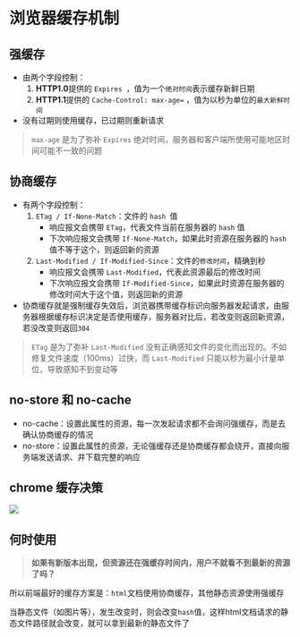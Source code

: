 # 浏览器缓存机制

## 强缓存

- 由两个字段控制：
  1. **HTTP1.0**提供的 `Expires `，值为⼀个`绝对时间`表示缓存新鲜⽇期 
  2. **HTTP1.1**提供的 `Cache-Control: max-age=` ，值为以秒为单位的`最大新鲜时间`
- 没有过期则使用缓存，已过期则重新请求

> `max-age` 是为了弥补 `Expires` 绝对时间，服务器和客户端所使用可能地区时间可能不一致的问题

## 协商缓存

- 有两个字段控制：
  1. `ETag / If-None-Match`：文件的 `hash `值
     - 响应报文会携带 `ETag`，代表文件当前在服务器的 `hash` 值
     - 下次响应报文会携带 `If-None-Match`，如果此时资源在服务器的 `hash` 值不等于这个，则返回新的资源
  2. `Last-Modified / If-Modified-Since`：文件的`修改时间`，精确到秒
     - 响应报文会携带 `Last-Modified`，代表此资源最后的修改时间
     - 下次响应报文会携带 `If-Modified-Since`，如果此时资源在服务器的修改时间大于这个值，则返回新的资源
- 协商缓存就是强制缓存失效后，浏览器携带缓存标识向服务器发起请求，由服务器根据缓存标识决定是否使用缓存，服务器对比后，若改变则返回新资源，若没改变则返回`304`

> `ETag` 是为了弥补 `Last-Modified` 没有正确感知文件的变化而出现的。不如修复文件速度（100ms）过快，而 `Last-Modified` 只能以秒为最小计量单位，导致感知不到变动等

## no-store 和 no-cache

- no-cache：设置此属性的资源，每一次发起请求都不会询问强缓存，而是去确认协商缓存的情况
- no-store：设置此属性的资源，无论强缓存还是协商缓存都会绕开，直接向服务端发送请求、并下载完整的响应

## chrome 缓存决策

![](https://cdn.musiblog.com/Web/%E6%B5%8F%E8%A7%88%E5%99%A8%E6%9C%BA%E5%88%B6/%E6%B5%8F%E8%A7%88%E5%99%A8%E7%BC%93%E5%AD%98%E6%9C%BA%E5%88%B6.webp)

## 何时使用

> **如果有新版本出现，但资源还在强缓存时间内，用户不就看不到最新的资源了吗？**

所以前端最好的缓存方案是：`html`文档使用协商缓存，其他静态资源使用强缓存

当静态文件（如图片等），发生改变时，则会改变`hash`值，这样html文档请求的静态文件路径就会改变，就可以拿到最新的静态文件了